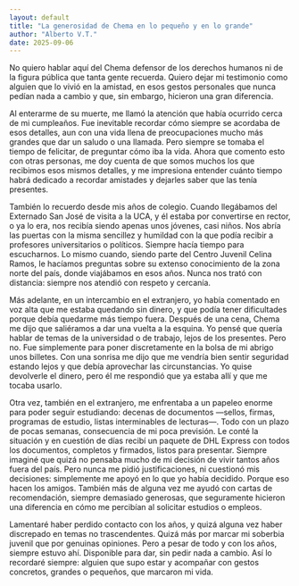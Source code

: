 ```yaml
---
layout: default
title: "La generosidad de Chema en lo pequeño y en lo grande"
author: "Alberto V.T."
date: 2025-09-06
---
```


No quiero hablar aquí del Chema defensor de los derechos humanos ni de la figura pública que tanta gente recuerda. Quiero dejar mi testimonio como alguien que lo vivió en la amistad, en esos gestos personales que nunca pedían nada a cambio y que, sin embargo, hicieron una gran diferencia.  

Al enterarme de su muerte, me llamó la atención que había ocurrido cerca de mi cumpleaños. Fue inevitable recordar cómo siempre se acordaba de esos detalles, aun con una vida llena de preocupaciones mucho más grandes que dar un saludo o una llamada. Pero siempre se tomaba el tiempo de felicitar, de preguntar cómo iba la vida. Ahora que comento esto con otras personas, me doy cuenta de que somos muchos los que recibimos esos mismos detalles, y me impresiona entender cuánto tiempo habrá dedicado a recordar amistades y dejarles saber que las tenía presentes.  

También lo recuerdo desde mis años de colegio. Cuando llegábamos del Externado San José de visita a la UCA, y él estaba por convertirse en rector, o ya lo era, nos recibía siendo apenas unos jóvenes, casi niños. Nos abría las puertas con la misma sencillez y humildad con la que podía recibir a profesores universitarios o políticos. Siempre hacía tiempo para escucharnos. Lo mismo cuando, siendo parte del Centro Juvenil Celina Ramos, le hacíamos preguntas sobre su extenso conocimiento de la zona norte del país, donde viajábamos en esos años. Nunca nos trató con distancia: siempre nos atendió con respeto y cercanía.  

Más adelante, en un intercambio en el extranjero, yo había comentado en voz alta que me estaba quedando sin dinero, y que podía tener dificultades porque debía quedarme más tiempo fuera. Después de una cena, Chema me dijo que saliéramos a dar una vuelta a la esquina. Yo pensé que quería hablar de temas de la universidad o de trabajo, lejos de los presentes. Pero no. Fue simplemente para poner discretamente en la bolsa de mi abrigo unos billetes. Con una sonrisa me dijo que me vendría bien sentir seguridad estando lejos y que debía aprovechar las circunstancias. Yo quise devolverle el dinero, pero él me respondió que ya estaba allí y que me tocaba usarlo.  

Otra vez, también en el extranjero, me enfrentaba a un papeleo enorme para poder seguir estudiando: decenas de documentos —sellos, firmas, programas de estudio, listas interminables de lecturas—. Todo con un plazo de pocas semanas, consecuencia de mi poca previsión. Le conté la situación y en cuestión de días recibí un paquete de DHL Express con todos los documentos, completos y firmados, listos para presentar. Siempre imaginé que quizá no pensaba mucho de mi decisión de vivir tantos años fuera del país. Pero nunca me pidió justificaciones, ni cuestionó mis decisiones: simplemente me apoyó en lo que yo había decidido. Porque eso hacen los amigos. También más de alguna vez me ayudó con cartas de recomendación, siempre demasiado generosas, que seguramente hicieron una diferencia en cómo me percibían al solicitar estudios o empleos.  

Lamentaré haber perdido contacto con los años, y quizá alguna vez haber discrepado en temas no trascendentes. Quizá más por marcar mi soberbia juvenil que por genuinas opiniones. Pero a pesar de todo y con los años, siempre estuvo ahí. Disponible para dar, sin pedir nada a cambio. Así lo recordaré siempre: alguien que supo estar y acompañar con gestos concretos, grandes o pequeños, que marcaron mi vida.  
